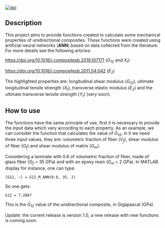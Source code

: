 
[![doi](https://img.shields.io/badge/doi-10.1016%2Fj.compositesb.2019.107171-brightgreen.svg)](https://doi.org/10.1016/j.compositesb.2019.107171)

## Description

This project aims to provide functions created to calculate some mechanical properties of unidirectional composites. These functions were created using artificial neural networks (__ANN__) based on data collected from the literature. For more details see the following articles:

https://doi.org/10.1016/j.compositesb.2019.107171 (_G<sub>12</sub>_ and _X<sub>t</sub>_)

https://doi.org/10.1016/j.compositesb.2011.04.042 (_E<sub>2</sub>_)

The highlighted properties are: longitudinal shear modulus (_G<sub>12</sub>_), ultimate longitudinal tensile strength (_X<sub>t</sub>_), transverse elastic modulus (_E<sub>2</sub>_) and the ultimate transverse tensile strength (_Y<sub>t</sub>_) (very soon).

## How to use
The functions have the same principle of use, first it is necessary to provide the input data which vary according to each property. As an example, we can consider the function that calculates the value of _G<sub>12</sub>_, in it we need three input values, they are: volumetric fraction of fiber (_V<sub>f</sub>_), shear modulus of fiber (_G<sub>f</sub>_) and shear modulus of matrix (_G<sub>m</sub>_). 

Considering a laminate with 0.6 of volumetric fraction of fiber, made of glass fiber (_G<sub>f</sub>_  = 35 GPa) and with an epoxy resin (_G<sub>m</sub>_ = 2 GPa). In MATLAB display for instance, one can type: 

```
[G12, ~] = G12_M_ANN(0.6, 35, 2)
```
So one gets:
```
G12 = 7.2867
```
This is the _G<sub>12</sub>_ value of the unidirectional composite, in Gigapascal (GPa).

Update: the current release is version 1.0, a new release with new functions is coming soon.

